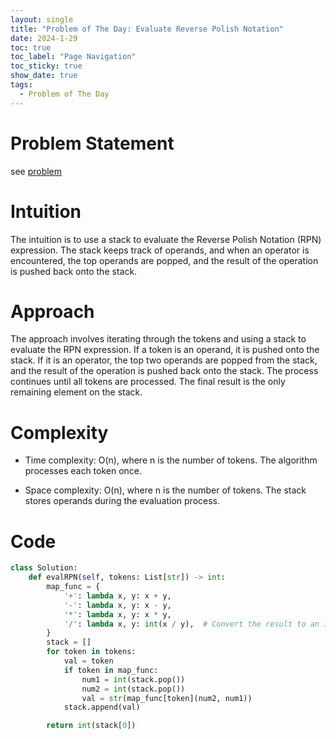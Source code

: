 ```yaml
---
layout: single
title: "Problem of The Day: Evaluate Reverse Polish Notation"
date: 2024-1-29
toc: true
toc_label: "Page Navigation"
toc_sticky: true
show_date: true
tags:
  - Problem of The Day
---
```

# Problem Statement
see [problem](https://leetcode.com/problems/evaluate-reverse-polish-notation/description/?envType=daily-question&envId=2024-01-30)

# Intuition
The intuition is to use a stack to evaluate the Reverse Polish Notation (RPN) expression. The stack keeps track of operands, and when an operator is encountered, the top operands are popped, and the result of the operation is pushed back onto the stack.

# Approach
The approach involves iterating through the tokens and using a stack to evaluate the RPN expression. If a token is an operand, it is pushed onto the stack. If it is an operator, the top two operands are popped from the stack, and the result of the operation is pushed back onto the stack. The process continues until all tokens are processed. The final result is the only remaining element on the stack.

# Complexity
- Time complexity:
O(n), where n is the number of tokens. The algorithm processes each token once. 

- Space complexity:
O(n), where n is the number of tokens. The stack stores operands during the evaluation process.

# Code
```python
class Solution:
    def evalRPN(self, tokens: List[str]) -> int:
        map_func = {
            '+': lambda x, y: x + y,
            '-': lambda x, y: x - y,
            '*': lambda x, y: x * y,
            '/': lambda x, y: int(x / y),  # Convert the result to an integer after division
        }
        stack = []
        for token in tokens:
            val = token
            if token in map_func:
                num1 = int(stack.pop())
                num2 = int(stack.pop())
                val = str(map_func[token](num2, num1))
            stack.append(val)

        return int(stack[0])

    
```